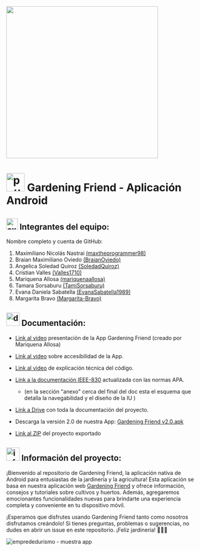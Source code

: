 <img src="https://github.com/GardeningFriendTeam/GardeningFriendWeb/assets/72700320/027a538d-3d9a-4c71-8096-9dc386772c73" width="400px">

# <img width="48" height="48" src="https://img.icons8.com/color-glass/48/potted-plant.png" alt="potted-plant"/> Gardening Friend - Aplicación Android

## <img width="30" height="30" src="https://img.icons8.com/external-beshi-flat-kerismaker/48/external-Programmer-web-development-beshi-flat-kerismaker.png" alt="external-Programmer-web-development-beshi-flat-kerismaker"/> Integrantes del equipo:
Nombre completo y cuenta de GitHub:
1. Maximiliano Nicolás Nastrai [(maxtheprogrammer98)](https://github.com/maxtheprogrammer98)
2. Braian Maximiliano Oviedo [(BraianOviedo)](https://github.com/BraianOviedo)
3. Angelica Soledad Quiroz [(SoledadQuiroz)](https://github.com/SoledadQuiroz)
4. Cristian Valles [(Valles1710)](https://github.com/valles1710)
5. Mariquena Allosa [(mariquenaallosa)](https://github.com/mariquenaallosa)
6. Tamara Sorsaburu [(TamiSorsaburu)](https://github.com/TamiSorsaburu)
7. Evana Daniela Sabatella [(EvanaSabatella1989)](https://github.com/EvanaSabatella1989)
8. Margarita Bravo [(Margarita-Bravo)](https://github.com/Margarita-Bravo)

## <img width="35" height="35" src="https://img.icons8.com/3d-fluency/94/document.png" alt="document"/> Documentación:

- [Link al video](https://drive.google.com/file/d/1WAjETE45zziwWe28r9_8UTiBOua7STOb/view?usp=drivesdk) presentación de la App Gardening Friend (creado por Mariquena Allosa)

- [Link al video](https://drive.google.com/file/d/1VIjhpI_Nku6v8bwuDAyCcFKDJtdoajDQ/view?usp=drive_link) sobre accesibilidad de la App.

- [Link al video](https://drive.google.com/file/d/1sjodT6R2mdePSmKMmSdzwP4XeugKVAAr/view?usp=sharing) de explicación técnica del código.
  
- [Link a la documentación IEEE-830](https://docs.google.com/document/d/1lRg-yKvwBIguV8TajI58RLuEXQpCmc4c/edit?usp=drive_link&ouid=116033859405214608468&rtpof=true&sd=true) actualizada con las normas APA.
  - (en la sección "anexo" cerca del final del doc esta el esquema que detalla la navegabilidad y el diseño de la IU )

- [Link a Drive](https://drive.google.com/drive/folders/1jvOtI5ZTYeYy9Uwog_EuemVVGawyfB4N?usp=sharing) con toda la documentación del proyecto.

- Descarga la versión 2.0 de nuestra App: [Gardening Friend v2.0.apk](https://drive.google.com/file/d/15bvYgmbomvGBRLEAlcgqPp098Ou-ZDVj/view?usp=drive_link)

- [Link al ZIP](https://drive.google.com/file/d/1pHD9osVugMQpW2kJladFfys5OeivdFMP/view?usp=drive_link) del proyecto exportado


## <img width="35" height="35" src="https://img.icons8.com/fluency/48/info.png" alt="info"/> Información del proyecto:

¡Bienvenido al repositorio de Gardening Friend, la aplicación nativa de Android para entusiastas de la jardinería y la agricultura! Esta aplicación se basa en nuestra aplicación web [Gardening Friend](https://github.com/GardeningFriendTeam/GardeningFriendWeb) y ofrece información, consejos y tutoriales sobre cultivos y huertos. Además, agregaremos emocionantes funcionalidades nuevas para brindarte una experiencia completa y conveniente en tu dispositivo móvil.

¡Esperamos que disfrutes usando Gardening Friend tanto como nosotros disfrutamos creándolo! Si tienes preguntas, problemas o sugerencias, no dudes en abrir un issue en este repositorio. ¡Feliz jardinería! 🌱🌼🌿

![emprededurismo - muestra app](https://github.com/GardeningFriendTeam/GardeningFriendApp/assets/72700320/d688af20-78a2-4843-bca7-0a0de6e21191)


